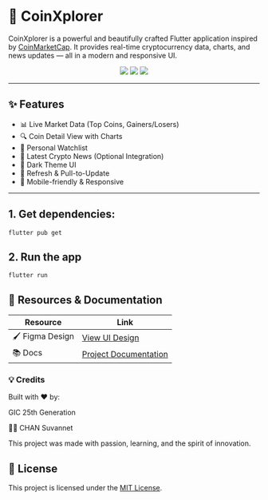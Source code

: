 # 🚀 CoinXplorer

CoinXplorer is a powerful and beautifully crafted Flutter application inspired by [CoinMarketCap](https://coinmarketcap.com/). It provides real-time cryptocurrency data, charts, and news updates — all in a modern and responsive UI.

<p align="center">
  <img src="https://img.shields.io/badge/Flutter-3.16.0-blue?logo=flutter" />
  <img src="https://img.shields.io/badge/Dart-3.2.0-blue?logo=dart" />
  <img src="https://img.shields.io/badge/License-MIT-green.svg" />
</p>

---

## ✨ Features

- 📊 Live Market Data (Top Coins, Gainers/Losers)
- 🔍 Coin Detail View with Charts
- 📑 Personal Watchlist
- 📰 Latest Crypto News (Optional Integration)
- 🌙 Dark Theme UI
- 🔄 Refresh & Pull-to-Update
- 📱 Mobile-friendly & Responsive

---
## 1. Get dependencies:
```
flutter pub get
```
## 2. Run the app
```
flutter run
```
## 🧪 Resources & Documentation

| Resource         | Link                                                                 |
|------------------|----------------------------------------------------------------------|
| 🖌️ Figma Design   | [View UI Design](https://www.figma.com/proto/UACZGroiQhOEURJsMSTY0m/flutter-Project?node-id=32-1162&p=f&t=YuO8ZLDxdjzCou82-0&scaling=scale-down&content-scaling=fixed&page-id=0%3A1&starting-point-node-id=28%3A1248&show-proto-sidebar=1)           |
| 📚 Docs           | [Project Documentation](https://docs.google.com/document/d/1CERtJ0Mw7QZ0HOXH7OyHn9iSIBa4pVts80gBY3La3aY/edit?usp=sharing)                 |

### 💡 Credits
Built with ❤️ by:

GIC 25th Generation

👨‍💻 CHAN Suvannet

This project was made with passion, learning, and the spirit of innovation.
## 📄 License

This project is licensed under the [MIT License](./LICENSE).

